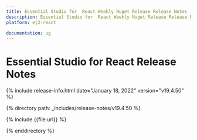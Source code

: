 ```yaml
---
title: Essential Studio for  React Weekly Nuget Release Release Notes  
description: Essential Studio for  React Weekly Nuget Release Release Notes  
platform: ej2-react

documentation: ug
---
```


# Essential Studio for  React  Release Notes  

{% include release-info.html date="January 18, 2022"  version="v19.4.50" %} 

{% directory path: _includes/release-notes/v19.4.50 %}

{% include {{file.url}} %}

{% enddirectory %}
